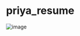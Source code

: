 # priya_resume



![image](https://github.com/Priyadharshini2420/priya_resume/assets/146609883/7188b186-5b78-471a-a71e-1fe20b79bab3)
